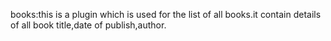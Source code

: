 books:this is  a plugin which is used for the list of all books.it contain details of all book title,date of publish,author.
